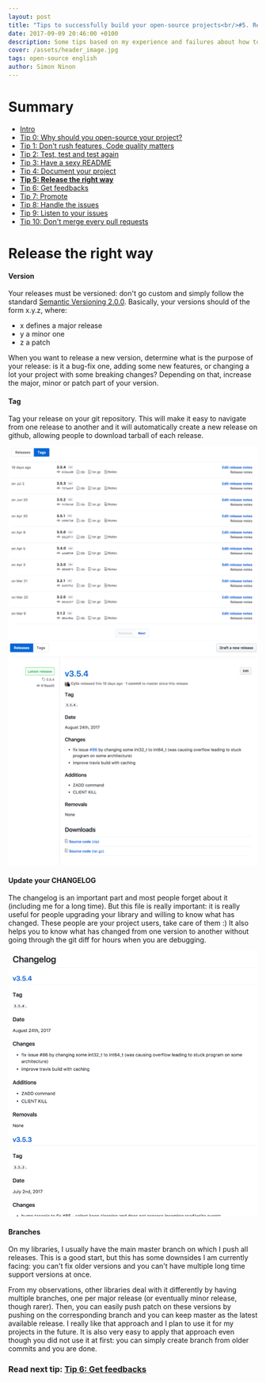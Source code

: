 ```yaml
---
layout: post
title: "Tips to successfully build your open-source projects<br/>#5. Release the right way"
date: 2017-09-09 20:46:00 +0100
description: Some tips based on my experience and failures about how to successfully build an open-source project
cover: /assets/header_image.jpg
tags: open-source english
author: Simon Ninon
---
```


# Summary
* [Intro](/2017/09/09/tips-to-build-your-open-source-projects-intro.html)
* [Tip 0: Why should you open-source your project?](/2017/09/09/tips-to-build-your-open-source-projects-tip00-why.html)
* [Tip 1: Don't rush features, Code quality matters](/2017/09/09/tips-to-build-your-open-source-projects-tip01-quality.html)
* [Tip 2: Test, test and test again](/2017/09/09/tips-to-build-your-open-source-projects-tip02-test.html)
* [Tip 3: Have a sexy README](/2017/09/09/tips-to-build-your-open-source-projects-tip03-sexy-readme.html)
* [Tip 4: Document your project](/2017/09/09/tips-to-build-your-open-source-projects-tip04-document.html)
* **[Tip 5: Release the right way](/2017/09/09/tips-to-build-your-open-source-projects-tip05-release.html)**
* [Tip 6: Get feedbacks](/2017/09/09/tips-to-build-your-open-source-projects-tip06-feedbacks.html)
* [Tip 7: Promote](/2017/09/09/tips-to-build-your-open-source-projects-tip07-promote.html)
* [Tip 8: Handle the issues](/2017/09/09/tips-to-build-your-open-source-projects-tip08-handle-issues.html)
* [Tip 9: Listen to your issues](/2017/09/09/tips-to-build-your-open-source-projects-tip09-listen-issues.html)
* [Tip 10: Don't merge every pull requests](/2017/09/09/tips-to-build-your-open-source-projects-tip10-pull-requests.html)


# Release the right way

#### Version
Your releases must be versioned: don't go custom and simply follow the standard [Semantic Versioning 2.0.0](http://semver.org/).
Basically, your versions should of the form x.y.z, where:
* x defines a major release
* y a minor one
* z a patch

When you want to release a new version, determine what is the purpose of your release: is it a bug-fix one, adding some new features, or changing a lot your project with some breaking changes?
Depending on that, increase the major, minor or patch part of your version.

#### Tag
Tag your release on your git repository. This will make it easy to navigate from one release to another and it will automatically create a new release on github, allowing people to download tarball of each release.

<img src="/assets/tips_to_build_your_open_source_projects/release_list.png" title="release list"/>
<img src="/assets/tips_to_build_your_open_source_projects/release_details.png" title="release details"/>

#### Update your CHANGELOG
The changelog is an important part and most people forget about it (including me for a long time).
But this file is really important: it is really useful for people upgrading your library and willing to know what has changed. These people are your project users, take care of them :)
It also helps you to know what has changed from one version to another without going through the git diff for hours when you are debugging.

<img src="/assets/tips_to_build_your_open_source_projects/changelog.png" title="changelog"/>

#### Branches
On my libraries, I usually have the main master branch on which I push all releases.
This is a good start, but this has some downsides I am currently facing: you can't fix older versions and you can't have multiple long time support versions at once.

From my observations, other libraries deal with it differently by having multiple branches, one per major release (or eventually minor release, though rarer).
Then, you can easily push patch on these versions by pushing on the corresponding branch and you can keep master as the latest available release.
I really like that approach and I plan to use it for my projects in the future. It is also very easy to apply that approach even though you did not use it at first: you can simply create branch from older commits and you are done.

### Read next tip: [Tip 6: Get feedbacks](/2017/09/09/tips-to-build-your-open-source-projects-tip06-feedbacks.html)
